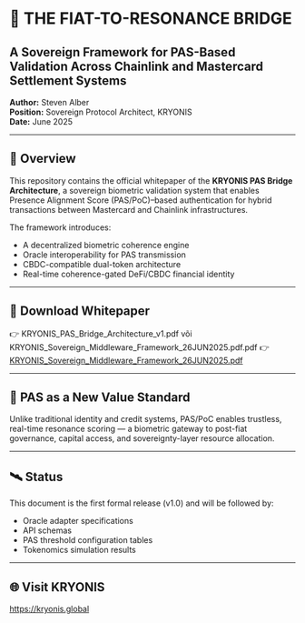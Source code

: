 # 📗 THE FIAT-TO-RESONANCE BRIDGE

## A Sovereign Framework for PAS-Based Validation Across Chainlink and Mastercard Settlement Systems

**Author:** Steven Alber  
**Position:** Sovereign Protocol Architect, KRYONIS  
**Date:** June 2025  

---

## 📖 Overview

This repository contains the official whitepaper of the **KRYONIS PAS Bridge Architecture**, a sovereign biometric validation system that enables Presence Alignment Score (PAS/PoC)–based authentication for hybrid transactions between Mastercard and Chainlink infrastructures.

The framework introduces:
- A decentralized biometric coherence engine  
- Oracle interoperability for PAS transmission  
- CBDC-compatible dual-token architecture  
- Real-time coherence-gated DeFi/CBDC financial identity  

---

## 📎 Download Whitepaper

👉 KRYONIS_PAS_Bridge_Architecture_v1.pdf või KRYONIS_Sovereign_Middleware_Framework_26JUN2025.pdf.pdf
👉 [KRYONIS_Sovereign_Middleware_Framework_26JUN2025.pdf](https://github.com/StevenAlber/kryonis-fiat-to-resonance-bridge/raw/main/KRYONIS_Sovereign_Middleware_Framework_26JUN2025.pdf)

---

## 🔐 PAS as a New Value Standard

Unlike traditional identity and credit systems, PAS/PoC enables trustless, real-time resonance scoring — a biometric gateway to post-fiat governance, capital access, and sovereignty-layer resource allocation.

---

## 🛰️ Status

This document is the first formal release (v1.0) and will be followed by:
- Oracle adapter specifications  
- API schemas  
- PAS threshold configuration tables  
- Tokenomics simulation results  

---

## 🌐 Visit KRYONIS

https://kryonis.global
